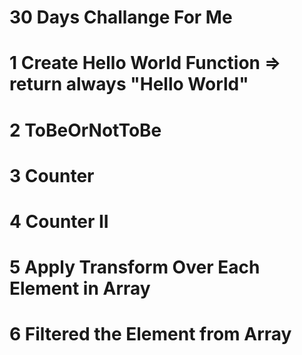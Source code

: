 # 30 Days Challange For Me

# 1 Create Hello World Function => return always "Hello World"

# 2 ToBeOrNotToBe

# 3 Counter

# 4 Counter II

# 5 Apply Transform Over Each Element in Array

# 6 Filtered the Element from Array

